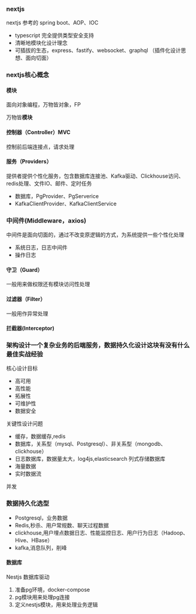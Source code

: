 ### nextjs

nextjs 参考的 spring boot、AOP、IOC

- typescript 完全提供类型安全支持
- 清晰地模块化设计理念
- 可插拔的生态，express、fastify、websocket、graphql （插件化设计思想、面向切面）

### nextjs核心概念

#### 模块

面向对象编程，万物皆对象，FP

万物皆**模块**

#### 控制器（Controller）MVC

控制前后端连接点，请求处理

#### 服务（Providers）

提供者提供个性化服务，包含数据库连接池、Kafka驱动、Clickhouse访问、redis处理、文件IO、邮件、定时任务
- 数据库，PgProvider、PgServerice
- KafkaClientProvider、KafkaClientService
  
### 中间件(Middleware，axios)

中间件是面向切面的，通过不改变原逻辑的方式，为系统提供一些个性化处理

- 系统日志，日志中间件
- 操作日志

#### 守卫（Guard）
  
一般用来做权限还有模块访问性处理

#### 过滤器（Filter）
一般用作异常处理

#### 拦截器(Interceptor)


### 架构设计一个复杂业务的后端服务，数据持久化设计这块有没有什么最佳实战经验

核心设计目标

- 高可用
- 高性能
- 拓展性
- 可维护性
- 数据安全

关键性设计问题

- 缓存，数据缓存,redis
- 数据库，关系型（mysql、Postgresql）、非关系型（mongodb、clickhouse）
- 日志数据库，数据量太大，log4js,elasticsearch 列式存储数据库
- 海量数据
- 实时数据流

并发

### 数据持久化选型

- Postgresql，业务数据
- Redis,秒杀、用户常规数、聊天过程数据
- clickhouse,用户埋点数据日志、性能监控日志、用户行为日志（Hadoop、Hive、HBase）
- kafka,消息队列，削峰

#### 数据库

Nestjs 数据库驱动

1. 准备pg环境，docker-compose
2. pg模块用来处理pg连接
3. 定义nestjs模块，用来处理业务逻辑